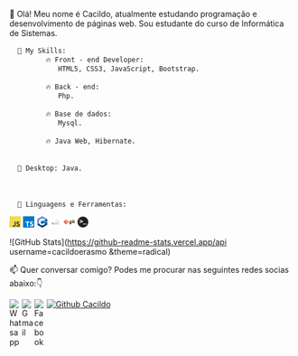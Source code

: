 👋 Olá! Meu nome é Cacildo, atualmente estudando programação e desenvolvimento de páginas web. 
     Sou estudante do curso de Informática de Sistemas.
      
      🎯 My Skills:
             🔥 Front - end Developer:
                HTML5, CSS3, JavaScript, Bootstrap.           
             
             🔥 Back - end:
                Php.
                
             🔥 Base de dados:
                Mysql.
            
             🔥 Java Web, Hibernate.
             
             
      🧨 Desktop: Java.
             
          
      
      🚀 Linguagens e Ferramentas:
      
<code><img height="20" src="https://raw.githubusercontent.com/github/explore/80688e429a7d4ef2fca1e82350fe8e3517d3494d/topics/javascript/javascript.png"></code>
<code><img height="20" src="https://raw.githubusercontent.com/github/explore/80688e429a7d4ef2fca1e82350fe8e3517d3494d/topics/typescript/typescript.png"></code>
<code><img height="20" src="https://raw.githubusercontent.com/github/explore/80688e429a7d4ef2fca1e82350fe8e3517d3494d/topics/cpp/cpp.png"></code>
<code><img height="20" src="https://raw.githubusercontent.com/github/explore/80688e429a7d4ef2fca1e82350fe8e3517d3494d/topics/mysql/mysql.png"></code>
<code><img height="20" src="https://raw.githubusercontent.com/github/explore/80688e429a7d4ef2fca1e82350fe8e3517d3494d/topics/git/git.png"></code>
<code><img height="20" src="https://raw.githubusercontent.com/github/explore/80688e429a7d4ef2fca1e82350fe8e3517d3494d/topics/terminal/terminal.png"></code>

![GitHub Stats](https://github-readme-stats.vercel.app/api username=cacildoerasmo &theme=radical)


  📫  Quer conversar comigo? Podes me procurar nas seguintes redes socias abaixo:👇

<a target="_blank" href="https://api.whatsapp.com/send?phone=849086557">
  <img align="left" alt="Whatsapp" width="22px" src="https://cdn.jsdelivr.net/npm/simple-icons@v3/icons/whatsapp.svg" />
</a>
<a target="_blank" href="mailto:cacildoerasmo@gmail.com">
  <img align="left" alt="Gmail" width="22px" src="https://cdn.jsdelivr.net/npm/simple-icons@v3/icons/gmail.svg" />
</a>
<a target="_blank" href="https://www.facebook.com/cacildomabunda.mabunda">
  <img align="left" alt="Facebook" width="22px" src="https://cdn.jsdelivr.net/npm/simple-icons@v3/icons/facebook.svg" />
</a>

[![Github Cacildo](https://img.shields.io/badge/-Github-000?style=flat-square&logo=Github&logoColor=white&link=link_do_seu_perfil_no_github)](https://github.com/cacildoerasmo) 
                

<!--
**cacildoerasmo/cacildoerasmo** is a ✨ _special_ ✨ repository because its `README.md` (this file) appears on your GitHub profile.


- 🔭 I’m currently working on ...
-  I’m currently learning ...
- 👯 I’m looking to collaborate on ...
- 🤔 I’m looking for help with ...
- 💬 Ask me about ...
- 📫 How to reach me: ...
- 😄 Pronouns: ...
- ⚡ Fun fact: ...
-->
